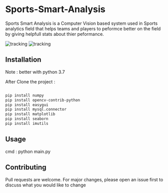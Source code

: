# Sports-Smart-Analysis

Sports Smart Analysis is a Computer Vision based system used in Sports analytics field that helps teams and players to peformce better on the field by giving helpfull stats about thier peformance. 


![tracking ](https://github.com/[mohamed2del]/[Sports-Smart-Analysis]/blob/[master]/trackex1.jpg?raw=true)
![tracking](https://github.com/[mohamed2del]/[Sports-Smart-Analysis]/blob/[master]/trackex2.jpg?raw=true)


## Installation

Note : better with python 3.7 

After Clone the project :

```bash

pip install numpy
pip install opencv-contrib-python
pip install easygui
pip install mysql.connector
pip install matplotlib
pip install seaborn
pip install imutils

```

## Usage

cmd :
python main.py



## Contributing
Pull requests are welcome. For major changes, please open an issue first to discuss what you would like to change
